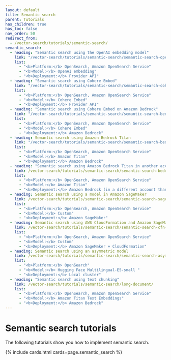 ```yaml
---
layout: default
title: Semantic search
parent: Tutorials
has_children: true
has_toc: false
nav_order: 50
redirect_from:
  - /vector-search/tutorials/semantic-search/
semantic_search:
  - heading: "Semantic search using the OpenAI embedding model"
    link: "/vector-search/tutorials/semantic-search/semantic-search-openai/"
    list:
      - "<b>Platform:</b> OpenSearch, Amazon OpenSearch Service"
      - "<b>Model:</b> OpenAI embedding"  
      - "<b>Deployment:</b> Provider API"  
  - heading: "Semantic search using Cohere Embed"
    link: "/vector-search/tutorials/semantic-search/semantic-search-cohere/"
    list:
      - "<b>Platform:</b> OpenSearch, Amazon OpenSearch Service"
      - "<b>Model:</b> Cohere Embed"  
      - "<b>Deployment:</b> Provider API"  
  - heading: "Semantic search using Cohere Embed on Amazon Bedrock"
    link: "/vector-search/tutorials/semantic-search/semantic-search-bedrock-cohere/"
    list:
      - "<b>Platform:</b> OpenSearch, Amazon OpenSearch Service"
      - "<b>Model:</b> Cohere Embed"  
      - "<b>Deployment:</b> Amazon Bedrock"  
  - heading: Semantic search using Amazon Bedrock Titan
    link: "/vector-search/tutorials/semantic-search/semantic-search-bedrock-titan/"
    list:
      - "<b>Platform:</b> OpenSearch, Amazon OpenSearch Service"
      - "<b>Model:</b> Amazon Titan"  
      - "<b>Deployment:</b> Amazon Bedrock"  
  - heading: "Semantic search using Amazon Bedrock Titan in another account"
    link: /vector-search/tutorials/semantic-search/semantic-search-bedrock-titan-other/
    list:
      - "<b>Platform:</b> OpenSearch, Amazon OpenSearch Service"
      - "<b>Model:</b> Amazon Titan"  
      - "<b>Deployment:</b> Amazon Bedrock (in a different account than your Amazon OpenSearch Service account)"
  - heading: Semantic search using a model in Amazon SageMaker
    link: /vector-search/tutorials/semantic-search/semantic-search-sagemaker/
    list: 
      - "<b>Platform:</b> OpenSearch, Amazon OpenSearch Service"
      - "<b>Model:</b> Custom"  
      - "<b>Deployment:</b> Amazon SageMaker"  
  - heading: Semantic search using AWS CloudFormation and Amazon SageMaker
    link: /vector-search/tutorials/semantic-search/semantic-search-cfn-sagemaker/
    list:
      - "<b>Platform:</b> OpenSearch, Amazon OpenSearch Service"
      - "<b>Model:</b> Custom"  
      - "<b>Deployment:</b> Amazon SageMaker + CloudFormation"
  - heading: Semantic search using an asymmetric model
    link: /vector-search/tutorials/semantic-search/semantic-search-asymmetric/
    list: 
      - "<b>Platform:</b> OpenSearch"
      - "<b>Model:</b> Hugging Face Multilingual-E5-small "  
      - "<b>Deployment:</b> Local cluster"  
  - heading: "Semantic search using text chunking"
    link: /vector-search/tutorials/semantic-search/long-document/
    list:
      - "<b>Platform:</b> OpenSearch, Amazon OpenSearch Service"
      - "<b>Model:</b> Amazon Titan Text Embeddings"  
      - "<b>Deployment:</b> Amazon Bedrock"
---
```


# Semantic search tutorials

The following tutorials show you how to implement semantic search.

{% include cards.html cards=page.semantic_search %}